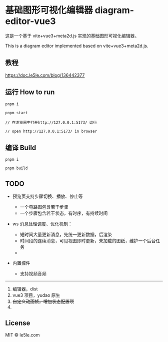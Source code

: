# 基础图形可视化编辑器 diagram-editor-vue3

这是一个基于 vite+vue3+meta2d.js 实现的基础图形可视化编辑器。

This is a diagram editor implemented based on vite+vue3+meta2d.js.

## 教程

https://doc.le5le.com/blog/136442377

## 运行 How to run

```
pnpm i

pnpm start

// 在浏览器中打开http://127.0.0.1:5173/ 运行

// open http://127.0.0.1:5173/ in browser

```

## 编译 Build

```
pnpm i

pnpm build

```

## TODO

- 预览页支持步骤切换、播放、停止等  
  * 一个电路图包含若干步骤
  * 一个步骤包含若干状态，有时序，有持续时间

- ws 消息处理调度、优化机制：
  * 短时间大量更新消息，先统一更新数据，后渲染
  * 时间段的连续消息，可见视图即时更新，未加载的图纸，维护一个后台任务
  * 

- 内置控件
  * 支持视频音频

-------
1. 编辑器，dist
2. vue3 项目，yudao 原生
3. ~~自定义动画帧，增加状态配置项~~
4. 


## License

MIT © le5le.com
